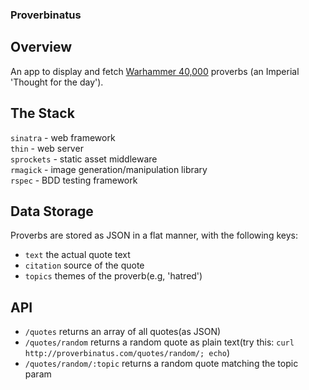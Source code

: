 ### Proverbinatus

## Overview

An app to display and fetch [Warhammer 40,000](http://en.wikipedia.org/wiki/Warhammer_40,000) proverbs (an Imperial 'Thought for the day').

## The Stack

`sinatra` - web framework   
`thin` - web server   
`sprockets` - static asset middleware   
`rmagick` - image generation/manipulation library   
`rspec` - BDD testing framework

## Data Storage

Proverbs are stored as JSON in a flat manner, with the following keys:
- `text` the actual quote text
- `citation` source of the quote
- `topics` themes of the proverb(e.g, 'hatred')

## API

- `/quotes` returns an array of all quotes(as JSON)
- `/quotes/random` returns a random quote as plain text(try this: `curl http://proverbinatus.com/quotes/random/; echo`)
- `/quotes/random/:topic` returns a random quote matching the topic param
